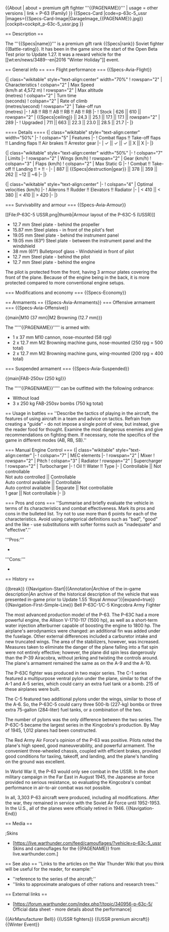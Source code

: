 {{About
| about = premium gift fighter '''{{PAGENAME}}'''
| usage = other versions
| link = P-63 (Family)
}}
{{Specs-Card
|code=p-63c-5_ussr
|images={{Specs-Card-Image|GarageImage_{{PAGENAME}}.jpg}}
|cockpit=cockpit_p-63c-5_ussr.jpg
}}

== Description ==
<!-- ''In the description, the first part should be about the history of and the creation and combat usage of the aircraft, as well as its key features. In the second part, tell the reader about the aircraft in the game. Insert a screenshot of the vehicle, so that if the novice player does not remember the vehicle by name, he will immediately understand what kind of vehicle the article is talking about.'' -->
The '''{{Specs|name}}''' is a premium gift rank {{Specs|rank}} Soviet fighter {{Battle-rating}}. It has been in the game since the start of the Open Beta Test prior to Update 1.27. It was a reward vehicle for the [[wt:en/news/3489--en|2016 "Winter Holiday"]] event.

== General info ==
=== Flight performance ===
{{Specs-Avia-Flight}}
<!-- ''Describe how the aircraft behaves in the air. Speed, manoeuvrability, acceleration and allowable loads - these are the most important characteristics of the vehicle.'' -->

{| class="wikitable" style="text-align:center" width="70%"
! rowspan="2" | Characteristics
! colspan="2" | Max Speed<br>(km/h at 4,572 m)
! rowspan="2" | Max altitude<br>(metres)
! colspan="2" | Turn time<br>(seconds)
! colspan="2" | Rate of climb<br>(metres/second)
! rowspan="2" | Take-off run<br>(metres)
|-
! AB !! RB !! AB !! RB !! AB !! RB
|-
! Stock
| 626 || 610 || rowspan="2" | {{Specs|ceiling}} || 24.3 || 25.1 || 17.1 || 17.1 || rowspan="2" | 289
|-
! Upgraded
| 711 || 663 || 22.3 || 23.0 || 28.5 || 21.7
|-
|}

==== Details ====
{| class="wikitable" style="text-align:center" width="50%"
|-
! colspan="5" | Features
|-
! Combat flaps !! Take-off flaps !! Landing flaps !! Air brakes !! Arrestor gear
|-
| ✓ || ✓ || ✓ || X || X     <!-- ✓ -->
|-
|}

{| class="wikitable" style="text-align:center" width="50%"
|-
! colspan="7" | Limits
|-
! rowspan="2" | Wings (km/h)
! rowspan="2" | Gear (km/h)
! colspan="3" | Flaps (km/h)
! colspan="2" | Max Static G
|-
! Combat !! Take-off !! Landing !! + !! -
|-
| 887 <!-- {{Specs|destruction|body}} --> || {{Specs|destruction|gear}} || 378 || 359 || 262 || ~12 || ~6
|-
|}

{| class="wikitable" style="text-align:center"
|-
! colspan="4" | Optimal velocities (km/h)
|-
! Ailerons !! Rudder !! Elevators !! Radiator
|-
| < 410 || < 380 || < 410 || > 420
|-
|}

=== Survivability and armour ===
{{Specs-Avia-Armour}}
<!-- ''Examine the survivability of the aircraft. Note how vulnerable the structure is and how secure the pilot is, whether the fuel tanks are armoured, etc. Describe the armour, if there is any, and also mention the vulnerability of other critical aircraft systems.'' -->
[[File:P-63C-5 USSR.png|thumb|Armour layout of the P-63C-5 (USSR)]]

* 12.7 mm Steel plate - behind the propeller
* 15.87 mm Steel plates - in front of the pilot's feet
* 19.05 mm Steel plate - behind the instrument panel
* 19.05 mm (63°) Steel plate - between the instrument panel and the windshield
* 38 mm (61°) Bulletproof glass - Windshield in front of pilot
* 12.7 mm Steel plate - behind the pilot
* 12.7 mm Steel plate - behind the engine

The pilot is protected from the front, having 3 armour plates covering the front of the plane. Because of the engine being in the back, it is more protected compared to more conventional engine setups.

=== Modifications and economy ===
{{Specs-Economy}}

== Armaments ==
{{Specs-Avia-Armaments}}
=== Offensive armament ===
{{Specs-Avia-Offensive}}
<!-- ''Describe the offensive armament of the aircraft, if any. Describe how effective the cannons and machine guns are in a battle, and also what belts or drums are better to use. If there is no offensive weaponry, delete this subsection.'' -->
{{main|M10 (37 mm)|M2 Browning (12.7 mm)}}

The '''''{{PAGENAME}}''''' is armed with:

* 1 x 37 mm M10 cannon, nose-mounted (58 rpg)
* 2 x 12.7 mm M2 Browning machine guns, nose-mounted (250 rpg = 500 total)
* 2 x 12.7 mm M2 Browning machine guns, wing-mounted (200 rpg = 400 total)

=== Suspended armament ===
{{Specs-Avia-Suspended}}
<!-- ''Describe the aircraft's suspended armament: additional cannons under the wings, bombs, rockets and torpedoes. This section is especially important for bombers and attackers. If there is no suspended weaponry remove this subsection.'' -->
{{main|FAB-250sv (250 kg)}}

The '''''{{PAGENAME}}''''' can be outfitted with the following ordnance:

* Without load
* 3 x 250 kg FAB-250sv bombs (750 kg total)

== Usage in battles ==
''Describe the tactics of playing in the aircraft, the features of using aircraft in a team and advice on tactics. Refrain from creating a "guide" - do not impose a single point of view, but instead, give the reader food for thought. Examine the most dangerous enemies and give recommendations on fighting them. If necessary, note the specifics of the game in different modes (AB, RB, SB).''

=== Manual Engine Control ===
{| class="wikitable" style="text-align:center"
|-
! colspan="7" | MEC elements
|-
! rowspan="2" | Mixer
! rowspan="2" | Pitch
! colspan="3" | Radiator
! rowspan="2" | Supercharger
! rowspan="2" | Turbocharger
|-
! Oil !! Water !! Type
|-
| Controllable || Not controllable<br>Not auto controlled || Controllable<br>Auto control available || Controllable<br>Auto control available || Separate || Not controllable<br>1 gear || Not controllable
|-
|}

=== Pros and cons ===
''Summarise and briefly evaluate the vehicle in terms of its characteristics and combat effectiveness. Mark its pros and cons in the bulleted list. Try not to use more than 6 points for each of the characteristics. Avoid using categorical definitions such as "bad", "good" and the like - use substitutions with softer forms such as "inadequate" and "effective".''

'''Pros:'''

*

'''Cons:'''

*

== History ==
<!-- ''Describe the history of the creation and combat usage of the aircraft in more detail than in the introduction. If the historical reference turns out to be too long, take it to a separate article, taking a link to the article about the vehicle and adding a block "/History" (example: <nowiki>https://wiki.warthunder.com/(Vehicle-name)/History</nowiki>) and add a link to it here using the <code>main</code> template. Be sure to reference text and sources by using <code><nowiki><ref></ref></nowiki></code>, as well as adding them at the end of the article with <code><nowiki><references /></nowiki></code>. This section may also include the vehicle's dev blog entry (if applicable) and the in-game encyclopedia description (under <code><nowiki>=== In-game description ===</nowiki></code>, also if applicable).'' -->

{{break}}
{{Navigation-Start|{{Annotation|Archive of the in-game description|An archive of the historical description of the vehicle that was presented in-game prior to Update 1.55 'Royal Armour'}}|expand=true}}
{{Navigation-First-Simple-Line}}
Bell P-63C-1/C-5 Kingcobra Army Fighter

The most advanced production model of the P-63. The P-63C had a more powerful engine, the Allison V-1710-117 (1500 hp), as well as a short-term water injection afterburner capable of boosting the engine to 1800 hp. The airplane's aerodynamics were changed: an additional fin was added under the fuselage. Other external differences included a carburetor intake and new truncated wings. The area of the stabilizers, however, was increased. Measures taken to eliminate the danger of the plane falling into a flat spin were not entirely effective; however, the plane did spin less dangerously than the P-39 Airacobra, without jerking and twisting the controls around. The plane's armament remained the same as on the A-9 and the A-10.

The P-63C fighter was produced in two major series. The C-1 series featured a multipurpose ventral pylon under the plane, similar to that of the A-1 and A-5 series, which could carry an extra fuel tank or a bomb. 215 of these airplanes were built.

The C-5 featured two additional pylons under the wings, similar to those of the A-6. So, the P-63C-5 could carry three 500-lb (227-kg) bombs or three extra 75-gallon (284-liter) fuel tanks, or a combination of the two.

The number of pylons was the only difference between the two series. The P-63C-5 became the largest series in the Kingcobra's production. By May of 1945, 1,012 planes had been constructed.

The Red Army Air Force's opinion of the P-63 was positive. Pilots noted the plane's high speed, good maneuverability, and powerful armament. The convenient three-wheeled chassis, coupled with efficient brakes, provided good conditions for taxiing, takeoff, and landing, and the plane's handling on the ground was excellent.

In World War II, the P-63 would only see combat in the USSR. In the short military campaign in the Far East in August 1945, the Japanese air force provided no serious resistance, so evaluating the Kingcobra's combat performance in air-to-air combat was not possible.

In all, 3,303 P-63 aircraft were produced, including all modifications. After the war, they remained in service with the Soviet Air Force until 1952-1953. In the U.S., all of the planes were officially retired in 1946.
{{Navigation-End}}

== Media ==
<!-- ''Excellent additions to the article would be video guides, screenshots from the game, and photos.'' -->

;Skins

* [https://live.warthunder.com/feed/camouflages/?vehicle=p-63c-5_ussr Skins and camouflages for the {{PAGENAME}} from live.warthunder.com.]

== See also ==
''Links to the articles on the War Thunder Wiki that you think will be useful for the reader, for example:''

* ''reference to the series of the aircraft;''
* ''links to approximate analogues of other nations and research trees.''

== External links ==
<!-- ''Paste links to sources and external resources, such as:''
* ''topic on the official game forum;''
* ''other literature.'' -->

* [https://forum.warthunder.com/index.php?/topic/340956-p-63c-5/ Official data sheet - more details about the performance]

{{AirManufacturer Bell}}
{{USSR fighters}}
{{USSR premium aircraft}}
{{Winter Event}}